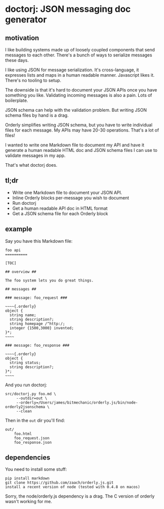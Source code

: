 # doctorj: JSON messaging doc generator #

## motivation ##

I like building systems made up of loosely coupled components that send messages to each other.  There's a bunch of ways to serialize messages these days.

I like using JSON for message serialization.  It's cross-language, it expresses lists and maps in a human readable manner.  Javascript likes it. There's no tooling to setup.

The downside is that it's hard to document your JSON APIs once you have something you like.  Validating incoming messages is also a pain.  Lots of boilerplate.

JSON schema can help with the validation problem.  But writing JSON schema files by hand is a drag.

Orderly simplifies writing JSON schema, but you have to write individual files for each message.  My APIs may have 20-30 operations.  That's a lot of files!

I wanted to write one Markdown file to document my API and have it generate  a human readable HTML doc and JSON schema files I can use to validate messages in my app.  

That's what doctorj does.

## tl;dr ##

* Write one Markdown file to document your JSON API.  
 * Inline Orderly blocks per-message you wish to document
* Run doctorj
* Get a human readable API doc in HTML format
* Get a JSON schema file for each Orderly block

## example ##

Say you have this Markdown file:

    foo api
    ==========

    [TOC]

    ## overview ##

    The foo system lets you do great things.

    ## messages ##

    ### message: foo_request ###

    ~~~~{.orderly}
    object {
      string name;
      string description?;
      string homepage /^http:/;
      integer {1500,3000} invented;
    }*;
    ~~~~

    ### message: foo_response ###

    ~~~~{.orderly}
    object {
      string status;
      string description?;
    }*;
    ~~~~

And you run doctorj:

    src/doctorj.py foo.md \
         --outdir=out \
         --orderly=/Users/james/bitmechanic/orderly.js/bin/node-orderly2jsonschema \
         --clean

Then in the `out` dir you'll find:

    out/
        foo.html
        foo_request.json
        foo_response.json
        
## dependencies ##

You need to install some stuff:

    pip install markdown
    git clone https://github.com/zaach/orderly.js.git
    install a recent version of node (tested with 0.4.8 on macos)
    
Sorry, the node/orderly.js dependency is a drag.  The C version of orderly wasn't
working for me.
